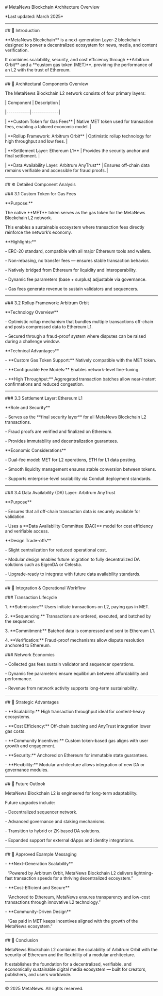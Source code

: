 \# MetaNews Blockchain Architecture Overview



\*Last updated: March 2025\*



---



\## 🧭 Introduction



\*\*MetaNews Blockchain\*\* is a next-generation Layer-2 blockchain designed to power a decentralized ecosystem for news, media, and content verification.  

It combines scalability, security, and cost efficiency through \*\*Arbitrum Orbit\*\* and a \*\*custom gas token (MET)\*\*, providing the performance of an L2 with the trust of Ethereum.



---



\## 🧱 Architectural Components Overview



The MetaNews Blockchain L2 network consists of four primary layers:



| Component | Description |

|------------|--------------|

| \*\*Custom Token for Gas Fees\*\* | Native MET token used for transaction fees, enabling a tailored economic model. |

| \*\*Rollup Framework: Arbitrum Orbit\*\* | Optimistic rollup technology for high throughput and low fees. |

| \*\*Settlement Layer: Ethereum L1\*\* | Provides the security anchor and final settlement. |

| \*\*Data Availability Layer: Arbitrum AnyTrust\*\* | Ensures off-chain data remains verifiable and accessible for fraud proofs. |



---



\## ⚙️ Detailed Component Analysis



\### 3.1 Custom Token for Gas Fees



\*\*Purpose:\*\*  

The native \*\*MET\*\* token serves as the gas token for the MetaNews Blockchain L2 network.  

This enables a sustainable ecosystem where transaction fees directly reinforce the network’s economy.



\*\*Highlights:\*\*

\- ERC-20 standard, compatible with all major Ethereum tools and wallets.  

\- Non-rebasing, no transfer fees — ensures stable transaction behavior.  

\- Natively bridged from Ethereum for liquidity and interoperability.  

\- Dynamic fee parameters (base + surplus) adjustable via governance.  

\- Gas fees generate revenue to sustain validators and sequencers.



---



\### 3.2 Rollup Framework: Arbitrum Orbit



\*\*Technology Overview\*\*

\- Optimistic rollup mechanism that bundles multiple transactions off-chain and posts compressed data to Ethereum L1.  

\- Secured through a fraud-proof system where disputes can be raised during a challenge window.



\*\*Technical Advantages\*\*

\- \*\*Custom Gas Token Support:\*\* Natively compatible with the MET token.  

\- \*\*Configurable Fee Models:\*\* Enables network-level fine-tuning.  

\- \*\*High Throughput:\*\* Aggregated transaction batches allow near-instant confirmations and reduced congestion.  



---



\### 3.3 Settlement Layer: Ethereum L1



\*\*Role and Security\*\*

\- Serves as the \*\*final security layer\*\* for all MetaNews Blockchain L2 transactions.  

\- Fraud proofs are verified and finalized on Ethereum.  

\- Provides immutability and decentralization guarantees.



\*\*Economic Considerations\*\*

\- Dual-fee model: MET for L2 operations, ETH for L1 data posting.  

\- Smooth liquidity management ensures stable conversion between tokens.  

\- Supports enterprise-level scalability via Conduit deployment standards.



---



\### 3.4 Data Availability (DA) Layer: Arbitrum AnyTrust



\*\*Purpose\*\*

\- Ensures that all off-chain transaction data is securely available for validation.  

\- Uses a \*\*Data Availability Committee (DAC)\*\* model for cost efficiency and verifiable access.



\*\*Design Trade-offs\*\*

\- Slight centralization for reduced operational cost.  

\- Modular design enables future migration to fully decentralized DA solutions such as EigenDA or Celestia.  

\- Upgrade-ready to integrate with future data availability standards.



---



\## 🔁 Integration \& Operational Workflow



\### Transaction Lifecycle



1\. \*\*Submission:\*\* Users initiate transactions on L2, paying gas in MET.  

2\. \*\*Sequencing:\*\* Transactions are ordered, executed, and batched by the sequencer.  

3\. \*\*Commitment:\*\* Batched data is compressed and sent to Ethereum L1.  

4\. \*\*Verification:\*\* Fraud-proof mechanisms allow dispute resolution anchored to Ethereum.



\### Network Economics



\- Collected gas fees sustain validator and sequencer operations.  

\- Dynamic fee parameters ensure equilibrium between affordability and performance.  

\- Revenue from network activity supports long-term sustainability.



---



\## 🌟 Strategic Advantages



\- \*\*Scalability:\*\* High transaction throughput ideal for content-heavy ecosystems.  

\- \*\*Cost Efficiency:\*\* Off-chain batching and AnyTrust integration lower gas costs.  

\- \*\*Community Incentives:\*\* Custom token-based gas aligns with user growth and engagement.  

\- \*\*Security:\*\* Anchored on Ethereum for immutable state guarantees.  

\- \*\*Flexibility:\*\* Modular architecture allows integration of new DA or governance modules.  



---



\## 🔮 Future Outlook



MetaNews Blockchain L2 is engineered for long-term adaptability.  

Future upgrades include:

\- Decentralized sequencer network.  

\- Advanced governance and staking mechanisms.  

\- Transition to hybrid or ZK-based DA solutions.  

\- Expanded support for external dApps and identity integrations.



---



\## 📣 Approved Example Messaging



\- \*\*Next-Generation Scalability\*\*  

&nbsp; “Powered by Arbitrum Orbit, MetaNews Blockchain L2 delivers lightning-fast transaction speeds for a thriving decentralized ecosystem.”



\- \*\*Cost-Efficient and Secure\*\*  

&nbsp; “Anchored to Ethereum, MetaNews ensures transparency and low-cost transactions through innovative L2 technology.”



\- \*\*Community-Driven Design\*\*  

&nbsp; “Gas paid in MET keeps incentives aligned with the growth of the MetaNews ecosystem.”



---



\## 📜 Conclusion



MetaNews Blockchain L2 combines the scalability of Arbitrum Orbit with the security of Ethereum and the flexibility of a modular architecture.  

It establishes the foundation for a decentralized, verifiable, and economically sustainable digital media ecosystem — built for creators, publishers, and users worldwide.



---



© 2025 MetaNews. All rights reserved.



